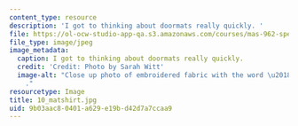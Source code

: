 ```yaml
---
content_type: resource
description: 'I got to thinking about doormats really quickly. '
file: https://ol-ocw-studio-app-qa.s3.amazonaws.com/courses/mas-962-special-topics-new-textiles-spring-2010/9b03aac80401a629e19bd42d7a7ccaa9_10_matshirt.jpg
file_type: image/jpeg
image_metadata:
  caption: I got to thinking about doormats really quickly.
  credit: 'Credit: Photo by Sarah Witt'
  image-alt: "Close up photo of embroidered fabric with the word \u2018Welcome.\u2019\
    ."
resourcetype: Image
title: 10_matshirt.jpg
uid: 9b03aac8-0401-a629-e19b-d42d7a7ccaa9
---
```

